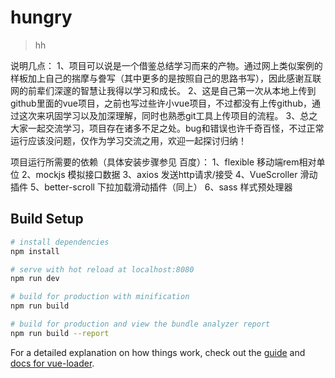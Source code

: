# hungry

> hh
>
  说明几点：
    1、项目可以说是一个借鉴总结学习而来的产物。通过网上类似案例的样板加上自己的揣摩与誊写（其中更多的是按照自己的思路书写），因此感谢互联网的前辈们深邃的智慧让我得以学习和成长。
    2、这是自己第一次从本地上传到github里面的vue项目，之前也写过些许小vue项目，不过都没有上传github，通过这次来巩固学习以及加深理解，同时也熟悉git工具上传项目的流程。
    3、总之大家一起交流学习，项目存在诸多不足之处。bug和错误也许千奇百怪，不过正常运行应该没问题，仅作为学习交流之用，欢迎一起探讨归纳！
>
  项目运行所需要的依赖（具体安装步骤参见 百度）：
 1、flexible 移动端rem相对单位
 2、mockjs 模拟接口数据
 3、axios 发送http请求/接受
 4、VueScroller 滑动插件
 5、better-scroll 下拉加载滑动插件（同上）
 6、sass 样式预处理器


## Build Setup

``` bash
# install dependencies
npm install

# serve with hot reload at localhost:8080
npm run dev

# build for production with minification
npm run build

# build for production and view the bundle analyzer report
npm run build --report
```

For a detailed explanation on how things work, check out the [guide](http://vuejs-templates.github.io/webpack/) and [docs for vue-loader](http://vuejs.github.io/vue-loader).
